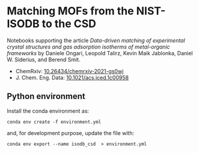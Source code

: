 # Matching MOFs from the NIST-ISODB to the CSD

Notebooks supporting the article *Data-driven matching of experimental crystal structures and gas adsorption isotherms of metal-organic frameworks* by Daniele Ongari, Leopold Talirz, Kevin Maik Jablonka, Daniel W. Siderius, and Berend Smit.

- ChemRxiv: [10.26434/chemrxiv-2021-gs0wj](https://chemrxiv.org/engage/chemrxiv/article-details/61f9aafd537af8e7daad48f4)
- J. Chem. Eng. Data: [10.1021/acs.jced.1c00958](https://pubs.acs.org/doi/10.1021/acs.jced.1c00958)

## Python environment
Install the conda environment as:
```
conda env create -f environment.yml
```
and, for development purpose, update the file with:
```
conda env export --name isodb_csd  > environment.yml
```
